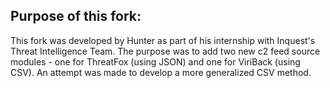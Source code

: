 ## Purpose of this fork:

This fork was developed by Hunter as part of his internship with Inquest's Threat Intelligence Team. The purpose was to add two new c2 feed source modules - one for ThreatFox (using JSON) and one for ViriBack (using CSV). An attempt was made to develop a more generalized CSV method.

